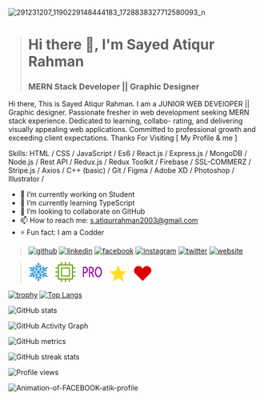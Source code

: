 ![291231207_1190229148444183_1728838327712580093_n](https://user-images.githubusercontent.com/82232344/178516886-4a838df7-26c1-485e-9ffa-e602bee51512.jpg)

># Hi there 👋, I'm Sayed Atiqur Rahman
>### MERN Stack Developer || Graphic Designer


Hi there, This is Sayed Atiqur Rahman. I am a  JUNIOR WEB DEVElOPER || Graphic designer. Passionate fresher in web development seeking MERN stack experience. Dedicated to learning, collabo-
rating, and delivering visually appealing web applications. Committed to professional growth and exceeding client expectations.
Thanks For Visiting [ My Profile & me ]

Skills:  HTML / CSS / JavaScript / Es6  / React.js / Express.js / MongoDB / Node.js / Rest API / Redux.js / Redux Toolkit / Firebase / SSL-COMMERZ 
         / Stripe.js /  Axios  / C++ (basic) / Git / Figma / Adobe XD / Photoshop / Illustrator /

- 🔭 I’m currently working on Student 
- 🌱 I’m currently learning TypeScript 
- 👯 I’m looking to collaborate on GitHub 
- 📫 How to reach me: s.atiqurrahman2003@gmail.com 
- ⚡ Fun fact: I am a Codder 




>[<img src='https://i.ibb.co/vjrYSvM/github.png' alt='github' height='40'>](https://github.com/sayedatiqurrahman)  [<img src='https://i.ibb.co/4srYCbc/linkedin.png' alt='linkedin' height='40'>](https://www.linkedin.com/in/satiqurrahman/)  [<img src='https://i.ibb.co/wCs6JC2/facebook.png' alt='facebook' height='40'>](https://www.facebook.com/https://www.facebook.com/sayedmd.atiqurrahman)  [<img src='https://i.ibb.co/wcf40Wk/instagram.png' alt='instagram' height='40'>](https://www.instagram.com/https://www.instagram.com/sayedmdatiqurrahman/)  [<img src='https://i.ibb.co/QjpYW90/twitter.png' alt='twitter' height='40'>](https://twitter.com/https://twitter.com/SayedAtiqurRah3)  [<img src='https://i.ibb.co/1TRkXXj/coding.png' alt='website' height='40'>](https://sayedatiqurrahman.github.io/Animation-Website-o1/)  

><a href='https://archiveprogram.github.com/'><img src='https://raw.githubusercontent.com/acervenky/animated-github-badges/master/assets/acbadge.gif' width='40' height='40'></a> <a href='https://docs.github.com/en/developers'><img src='https://raw.githubusercontent.com/acervenky/animated-github-badges/master/assets/devbadge.gif' width='40' height='40'></a> <a href='https://github.com/pricing'><img src='https://raw.githubusercontent.com/acervenky/animated-github-badges/master/assets/pro.gif' width='40' height='40'></a> <a href='https://stars.github.com/'><img src='https://raw.githubusercontent.com/acervenky/animated-github-badges/master/assets/starbadge.gif' width='35' height='35'></a> <a href='https://docs.github.com/en/github/supporting-the-open-source-community-with-github-sponsors'><img src='https://raw.githubusercontent.com/acervenky/animated-github-badges/master/assets/sponsorbadge.gif' width='35' height='35'></a> 



[![trophy](https://github-profile-trophy.vercel.app/?username=sayedatiqurrahman)](https://github.com/ryo-ma/github-profile-trophy)
[![Top Langs](https://github-readme-stats.vercel.app/api/top-langs/?username=sayedatiqurrahman)](https://github.com/anuraghazra/github-readme-stats)

![GitHub stats](https://github-readme-stats.vercel.app/api?username=sayedatiqurrahman&show_icons=true&count_private=true)  

![GitHub Activity Graph](https://activity-graph.herokuapp.com/graph?username=sayedatiqurrahman)  

![GitHub metrics](https://metrics.lecoq.io/sayedatiqurrahman)  

![GitHub streak stats](https://github-readme-streak-stats.herokuapp.com/?user=sayedatiqurrahman)  

![Profile views](https://gpvc.arturio.dev/sayedatiqurrahman)  


![Animation-of-FACEBOOK-atik-profile](https://user-images.githubusercontent.com/82232344/177192901-0a22df3e-3c87-41ea-bbfb-51dbe56d44d9.gif)

